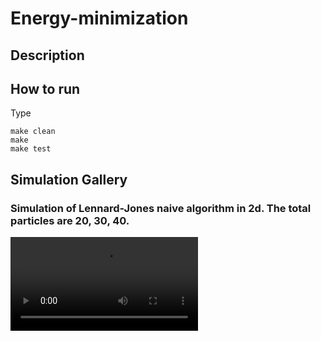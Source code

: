 # Energy-minimization
## Description
## How to run
Type 
```
make clean
make
make test
```
## Simulation Gallery
### Simulation of Lennard-Jones naive algorithm in 2d. The total particles are 20, 30, 40.

<video src="https://github.com/user-attachments/assets/f04f9054-8472-4362-8471-31572d6f0beb" width="300" />
<video src="https://github.com/user-attachments/assets/f04f9054-8472-4362-8471-31572d6f0beb](https://github.com/user-attachments/assets/9d4f7efb-3027-4f0a-a12a-9da4056e424d" width="300" />
https://github.com/user-attachments/assets/610a6f66-6751-4d8e-a949-b986ff2cff3f




### Simulation of Lennard-Jones linked cell-based algorithm in 2d. The total particles are 40.

https://github.com/user-attachments/assets/f7043450-dadd-4b29-921a-d30f72c11e4f


### Simulation of Lennard-Jones linked cell-based algorithm in 3d. The total particles are 210.

https://github.com/user-attachments/assets/872fc8ed-174d-4abe-b4a3-08ec52426adf

